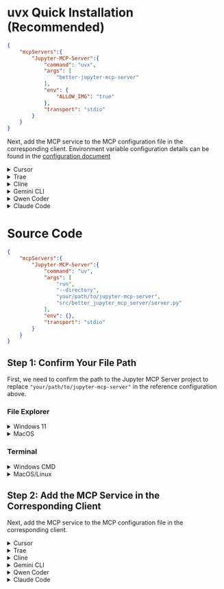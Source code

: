 # uvx Quick Installation (Recommended)

```json
{
    "mcpServers":{
        "Jupyter-MCP-Server":{
            "command": "uvx",
            "args": [
                "better-jupyter-mcp-server"
            ],
            "env": {
                "ALLOW_IMG": "true"
            },
            "transport": "stdio"
        }
    }
}
```

Next, add the MCP service to the MCP configuration file in the corresponding client.
Environment variable configuration details can be found in the [configuration document](https://github.com/ChengJiale150/jupyter-mcp-server/blob/main/src/better_jupyter_mcp_server/config.toml)

<details>

<summary> Cursor</summary>

In the upper right corner of Cursor, open `Cursor Settings` (⚙ icon), select `Tool & Integrations`, and click `New MCP Server` in `MCP Tools`. This will take you to the `mcp.json` file. An example result is as follows:

```json
{
  "mcpServers": {
    ...(existing MCPs, empty if none)
  }
}
```

Paste the completed JSON file after the existing MCPs. The final reference result is as follows:

```json
{
  "mcpServers": {
    ...(existing MCPs, empty if none),
    "Jupyter-MCP-Server" : {
        ...(the content from above)
    }
  }
}
```

Finally, save and close the `mcp.json` file. Go back and check if an MCP service named `Jupyter-MCP-Server` appears in `MCP Tools`. Wait a moment, and if the yellow light turns green, it means the MCP service has started successfully.

</details>

<details>

<summary> Trae</summary>

Open the AI function management button (⚙ icon) on the side of the application, select `MCP`, click `Import from JSON` under `Manual Add`, and enter the following content:

```json
{
  "mcpServers": {
    "Jupyter-MCP-Server" : {
        ...(the content from above)
    }
  }
}
```

Click confirm, open the corresponding MCP server, and check if the connection is successful.

</details>

<details>

<summary> Cline</summary>

At the bottom of the conversation, open `Manager MCP Servers`, click the settings button (⚙ icon), select `Installed`, and click `Configure MCP Servers`. This will take you to the `cline_mcp_settings.json` file. An example result is as follows:

```json
{
  "mcpServers": {
    ...(existing MCPs, empty if none)
  }
}
```

Add a `,` (comma) after the existing MCPs (if any), and then paste the completed JSON file. The final reference result is as follows:

```json
{
  "mcpServers": {
    ...(existing MCPs, empty if none),
    "Jupyter-MCP-Server" : {
        ...(the content from above)
    }
  }
}
```

Finally, save and close the `cline_mcp_settings.json` file. Go back and check if an MCP service named `Jupyter-MCP-Server` appears. Start it and wait a moment. If it turns green, it means the MCP service has started successfully.

</details>

<details>

<summary> Gemini CLI</summary>

You can also input the following command in the terminal:

```bash
gemini mcp add Jupyter-MCP-Server uvx better-jupyter-mcp-server -e ALLOW_IMG=true
```

Or you can also add the following content to the `settings.json` file in the `.gemini` folder of your project:

```json
{
    ...(existing configurations, empty if none),
    "mcpServers":{
        ...(existing MCPs, empty if none),
        "Jupyter-MCP-Server":{
            "command": "uvx",
            "args": [
                "better-jupyter-mcp-server"
            ],
            "env": {
                "ALLOW_IMG": "true"
            }
        }
    }
}
```

</details>

<details>

<summary> Qwen Coder</summary>

You can also input the following command in the terminal:

```bash
qwen mcp add Jupyter-MCP-Server uvx better-jupyter-mcp-server -e ALLOW_IMG=true
```

Or you can also add the following content to the `settings.json` file in the `.qwen` folder of your project:

```json
{
    ...(existing configurations, empty if none),
    "mcpServers":{
        ...(existing MCPs, empty if none),
        "Jupyter-MCP-Server":{
            "command": "uvx",
            "args": [
                "better-jupyter-mcp-server"
            ],
            "env": {
                "ALLOW_IMG": "true"
            }
        }
    }
}
```

</details>

<details>

<summary> Claude Code</summary>

You can also input the following command in the terminal:

```bash
claude mcp add Jupyter-MCP-Server uvx better-jupyter-mcp-server -e ALLOW_IMG=true
```

</details>

# Source Code

```json
{
    "mcpServers":{
        "Jupyter-MCP-Server":{
            "command": "uv",
            "args": [
                "run",
                "--directory",
                "your/path/to/jupyter-mcp-server",
                "src/better_jupyter_mcp_server/server.py"
            ],
            "env": {},
            "transport": "stdio"
        }
    }
}
```

## Step 1: Confirm Your File Path

First, we need to confirm the path to the Jupyter MCP Server project to replace `"your/path/to/jupyter-mcp-server"` in the reference configuration above.

### File Explorer

<details>
<summary> Windows 11</summary>

In `File Explorer`, find the folder for the Jupyter MCP Server, and press the shortcut `ctrl+shift+C` to copy the file path. A reference path is as follows:

```bash
C:\Users\username\Desktop\MCP\jupyter-mcp-server
```

At this point, you need to replace the `\` in the path with `\\`. The final path will look like this:

```bash
C:\\Users\\username\\Desktop\\MCP\\jupyter-mcp-server
```

Finally, replace the file path in the reference JSON format with the copied path. An example is as follows:

```json
{
    "mcpServers":{
        "Jupyter-MCP-Server":{
            "command": "uv",
            "args": [
                "run",
                "--directory",
                "C:\\Users\\username\\Desktop\\MCP\\jupyter-mcp-server",
                "src/better_jupyter_mcp_server/server.py"
            ],
            "env": {},
            "transport": "stdio"
        }
    }
}
```

</details>

<details>
<summary>MacOS</summary>

In `Finder`, find the folder for the Jupyter MCP Server, and press the shortcut `option+command+c` to copy the file path. A reference path is as follows:

```bash
/Users/username/Documents/mcp/jupyter-mcp-server
```

Finally, replace the file path in the reference JSON format with the copied path. An example is as follows:

```json
{
    "mcpServers":{
        "Jupyter-MCP-Server":{
            "command": "uv",
            "args": [
                "run",
                "--directory",
                "/Users/username/Documents/mcp/jupyter-mcp-server",
                "src/better_jupyter_mcp_server/server.py"
            ],
            "env": {},
            "transport": "stdio"
        }
    }
}
```

</details>

### Terminal

<details>
<summary> Windows CMD</summary>

In the terminal at the corresponding path, enter the following command:

```bash
echo %cd%
```

A reference output path is as follows:

```bash
C:\Users\username\Desktop\MCP\jupyter-mcp-server
```

At this point, you need to replace the `\` in the path with `\\`. The final path will look like this:

```bash
C:\\Users\\username\\Desktop\\MCP\\jupyter-mcp-server
```

Finally, replace the file path in the reference JSON format with the copied path. An example is as follows:

```json
{
    "mcpServers":{
        "Jupyter-MCP-Server":{
            "command": "uv",
            "args": [
                "run",
                "--directory",
                "C:\\Users\\username\\Desktop\\MCP\\jupyter-mcp-server",
                "src/better_jupyter_mcp_server/server.py"
            ],
            "env": {},
            "transport": "stdio"
        }
    }
}
```

</details>

<details>
<summary> MacOS/Linux</summary>

In the terminal at the corresponding path, enter the following command:

```bash
pwd
```

A reference output path is as follows:

```bash
/Users/username/Documents/mcp/jupyter-mcp-server
```

Finally, replace the file path in the reference JSON format with the copied path. An example is as follows:

```json
{
    "mcpServers":{
        "Jupyter-MCP-Server":{
            "command": "uv",
            "args": [
                "better-jupyter-mcp-server"
            ],
            "env": {},
            "transport": "stdio"
        }
    }
}
```

</details>

## Step 2: Add the MCP Service in the Corresponding Client

Next, add the MCP service to the MCP configuration file in the corresponding client.

<details>

<summary> Cursor</summary>

In the upper right corner of Cursor, open `Cursor Settings` (⚙ icon), select `Tool & Integrations`, and click `New MCP Server` in `MCP Tools`. This will take you to the `mcp.json` file. An example result is as follows:

```json
{
  "mcpServers": {
    ...(existing MCPs, empty if none)
  }
}
```

Paste the completed JSON file after the existing MCPs. The final reference result is as follows:

```json
{
  "mcpServers": {
    ...(existing MCPs, empty if none),
    "Jupyter-MCP-Server" : {
        ...(the content from above)
    }
  }
}
```

Finally, save and close the `mcp.json` file. Go back and check if an MCP service named `Jupyter-MCP-Server` appears in `MCP Tools`. Wait a moment, and if the yellow light turns green, it means the MCP service has started successfully.

</details>

<details>

<summary> Trae</summary>

Open the AI function management button (⚙ icon) on the side of the application, select `MCP`, click `Import from JSON` under `Manual Add`, and enter the following content:

```json
{
  "mcpServers": {
    "Jupyter-MCP-Server" : {
        ...(the content from above)
    }
  }
}
```

Click confirm, open the corresponding MCP server, and check if the connection is successful.

</details>

<details>

<summary> Cline</summary>

At the bottom of the conversation, open `Manager MCP Servers`, click the settings button (⚙ icon), select `Installed`, and click `Configure MCP Servers`. This will take you to the `cline_mcp_settings.json` file. An example result is as follows:

```json
{
  "mcpServers": {
    ...(existing MCPs, empty if none)
  }
}
```

Add a `,` (comma) after the existing MCPs (if any), and then paste the completed JSON file. The final reference result is as follows:

```json
{
  "mcpServers": {
    ...(existing MCPs, empty if none),
    "Jupyter-MCP-Server" : {
        ...(the content from above)
    }
  }
}
```

Finally, save and close the `cline_mcp_settings.json` file. Go back and check if an MCP service named `Jupyter-MCP-Server` appears. Start it and wait a moment. If it turns green, it means the MCP service has started successfully.

</details>

<details>

<summary> Gemini CLI</summary>

You can also input the following command in the terminal:

```bash
gemini mcp add Jupyter-MCP-Server uv run --directory your/path/to/jupyter-mcp-server src/better_jupyter_mcp_server/server.py
```

Or you can also add the following content to the `settings.json` file in the `.gemini` folder of your project:

```json
{
    ...(existing configurations, empty if none),
    "mcpServers":{
        ...(existing MCPs, empty if none),
        "Jupyter-MCP-Server":{
            "command": "uv",
            "args": [
                "run",
                "--directory",
                "your/path/to/jupyter-mcp-server",
                "src/better_jupyter_mcp_server/server.py"
            ],
            "env": {}
        }
    }
}
```

</details>

<details>

<summary> Qwen Coder</summary>

You can also input the following command in the terminal:

```bash
qwen mcp add Jupyter-MCP-Server uv run --directory your/path/to/jupyter-mcp-server src/better_jupyter_mcp_server/server.py
```

Or you can also add the following content to the `settings.json` file in the `.qwen` folder of your project:

```json
{
    ...(existing configurations, empty if none),
    "mcpServers":{
        ...(existing MCPs, empty if none),
        "Jupyter-MCP-Server":{
            "command": "uv",
            "args": [
                "run",
                "--directory",
                "your/path/to/jupyter-mcp-server",
                "src/better_jupyter_mcp_server/server.py"
            ],
            "env": {}
        }
    }
}
```

</details>

<details>

<summary> Claude Code</summary>

You can also input the following command in the terminal:

```bash
claude mcp add Jupyter-MCP-Server uv run --directory your/path/to/jupyter-mcp-server src/better_jupyter_mcp_server/server.py
```

</details>